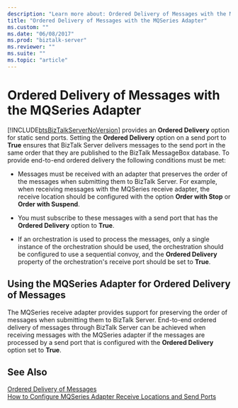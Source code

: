 ```yaml
---
description: "Learn more about: Ordered Delivery of Messages with the MQSeries Adapter"
title: "Ordered Delivery of Messages with the MQSeries Adapter"
ms.custom: ""
ms.date: "06/08/2017"
ms.prod: "biztalk-server"
ms.reviewer: ""
ms.suite: ""
ms.topic: "article"
---
```

# Ordered Delivery of Messages with the MQSeries Adapter
[!INCLUDE[btsBizTalkServerNoVersion](../includes/btsbiztalkservernoversion-md.md)] provides an **Ordered Delivery** option for static send ports. Setting the **Ordered Delivery** option on a send port to **True** ensures that BizTalk Server delivers messages to the send port in the same order that they are published to the BizTalk MessageBox database. To provide end-to-end ordered delivery the following conditions must be met:  
  
-   Messages must be received with an adapter that preserves the order of the messages when submitting them to BizTalk Server. For example, when receiving messages with the MQSeries receive adapter, the receive location should be configured with the option **Order with Stop** or **Order with Suspend**.  
  
-   You must subscribe to these messages with a send port that has the **Ordered Delivery** option to **True**.  
  
-   If an orchestration is used to process the messages, only a single instance of the orchestration should be used, the orchestration should be configured to use a sequential convoy, and the **Ordered Delivery** property of the orchestration's receive port should be set to **True**.  
  
## Using the MQSeries Adapter for Ordered Delivery of Messages  
 The MQSeries receive adapter provides support for preserving the order of messages when submitting them to BizTalk Server. End-to-end ordered delivery of messages through BizTalk Server can be achieved when receiving messages with the MQSeries adapter if the messages are processed by a send port that is configured with the **Ordered Delivery** option set to **True**.  
  
## See Also  
 [Ordered Delivery of Messages](../core/ordered-delivery-of-messages.md)   
 [How to Configure MQSeries Adapter Receive Locations and Send Ports](../core/how-to-configure-mqseries-adapter-receive-locations-and-send-ports.md)
